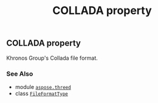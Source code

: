 ﻿---
title: COLLADA property
second_title: Aspose.3D for Python via .NET API References
description: 
type: docs
weight: 60
url: /python-net/aspose.threed/fileformattype/collada/
is_root: false
---

## COLLADA property


Khronos Group's Collada file format.

### See Also
* module [`aspose.threed`](../../)
* class [`FileFormatType`](/3d/python-net/aspose.threed/fileformattype)
